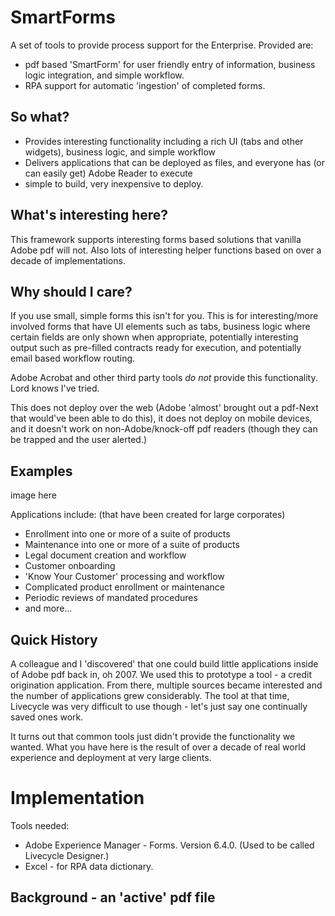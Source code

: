 # SmartForms

A set of tools to provide process support for the Enterprise. Provided are:

- pdf based 'SmartForm' for user friendly entry of information, business logic integration, and simple workflow.
- RPA support for automatic 'ingestion' of completed forms.

## So what?

- Provides interesting functionality including a rich UI (tabs and other widgets), business logic, and simple workflow
- Delivers applications that can be deployed as files, and everyone has (or can easily get) Adobe Reader to execute
- simple to build, very inexpensive to deploy.

## What's interesting here?

This framework supports interesting forms based solutions that vanilla Adobe pdf will not. Also lots of interesting helper functions based on over a decade of implementations.

## Why should I care?

If you use small, simple forms this isn't for you. This is for interesting/more involved forms that have UI elements such as tabs, business logic where certain fields are only shown when appropriate, potentially interesting output such as pre-filled contracts ready for execution, and potentially email based workflow routing.

Adobe Acrobat and other third party tools _do not_ provide this functionality. Lord knows I've tried.

This does not deploy over the web (Adobe 'almost' brought out a pdf-Next that would've been able to do this), it does not deploy on mobile devices, and it doesn't work on non-Adobe/knock-off pdf readers (though they can be trapped and the user alerted.)

## Examples

image here

Applications include: (that have been created for large corporates)

- Enrollment into one or more of a suite of products
- Maintenance into one or more of a suite of products
- Legal document creation and workflow
- Customer onboarding
- 'Know Your Customer' processing and workflow
- Complicated product enrollment or maintenance
- Periodic reviews of mandated procedures
- and more...

## Quick History

A colleague and I 'discovered' that one could build little applications inside of Adobe pdf back in, oh 2007. We used this to prototype a tool - a credit origination application. From there, multiple sources became interested and the number of applications grew considerably. The tool at that time, Livecycle was very difficult to use though - let's just say one continually saved ones work.

It turns out that common tools just didn't provide the functionality we wanted. What you have here is the result of over a decade of real world experience and deployment at very large clients.

# Implementation

Tools needed:

- Adobe Experience Manager - Forms. Version 6.4.0. (Used to be called Livecycle Designer.)
- Excel - for RPA data dictionary.

## Background - an 'active' pdf file
